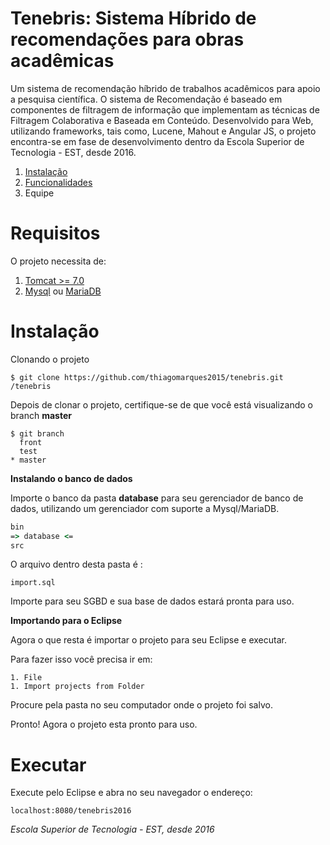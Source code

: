# Tenebris: Sistema Híbrido de recomendações para obras acadêmicas

Um sistema de recomendação híbrido de trabalhos acadêmicos para apoio a pesquisa científica. O sistema de Recomendação é baseado em componentes de filtragem de informação que implementam as técnicas de Filtragem Colaborativa e Baseada em Conteúdo. Desenvolvido para Web, utilizando frameworks, tais como, Lucene, Mahout e Angular JS, o projeto encontra-se em fase de desenvolvimento dentro da Escola Superior de Tecnologia - EST, desde 2016.

1. [Instalação](https://github.com/thiagomarques2015/tenebris/wiki/Instala%C3%A7%C3%A3o)
1. [Funcionalidades](https://github.com/thiagomarques2015/tenebris/wiki/Funcionalidades)
1. Equipe

# Requisitos

O projeto necessita de:

1. [Tomcat >= 7.0](https://tomcat.apache.org/download-70.cgi)
2. [Mysql](https://www.mysql.com/) ou [MariaDB](https://mariadb.org/)

# Instalação

Clonando o projeto

`$ git clone https://github.com/thiagomarques2015/tenebris.git /tenebris`

Depois de clonar o projeto, certifique-se de que você está visualizando o branch __master__

```git
$ git branch
  front
  test
* master
```

__Instalando o banco de dados__


Importe o banco da pasta **database** para seu gerenciador de banco de dados, utilizando um gerenciador com suporte a Mysql/MariaDB.

```cmd
bin
=> database <=
src
```

O arquivo dentro desta pasta é :

```
import.sql
```

Importe para seu SGBD e sua base de dados estará pronta para uso.

__Importando para o Eclipse__

Agora o que resta é importar o projeto para seu Eclipse e executar. 

Para fazer isso você precisa ir em:

```
1. File
1. Import projects from Folder
```

Procure pela pasta no seu computador onde o projeto foi salvo.

Pronto! Agora o projeto esta pronto para uso.

# Executar

Execute pelo Eclipse e abra no seu navegador o endereço:

```
localhost:8080/tenebris2016
```


_Escola Superior de Tecnologia - EST, desde 2016_
